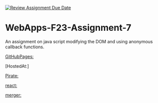 [![Review Assignment Due Date](https://classroom.github.com/assets/deadline-readme-button-24ddc0f5d75046c5622901739e7c5dd533143b0c8e959d652212380cedb1ea36.svg)](https://classroom.github.com/a/Kv-XePEp)
# WebApps-F23-Assignment-7
An assignment on java script modifying the DOM and using anonymous callback functions.
<br>

[GitHubPages:](https://github.com/44-563-WebApps-F23/44563-webapps-f23-assignment7-SaiUjwal296/settings/pages)
<br>

[HostedAt:]
<br>

[Pirate:](https://44-563-webapps-f23.github.io/44563-webapps-f23-assignment7-SaiUjwal296/pirate.html)
<br>

[react:](https://44-563-webapps-f23.github.io/44563-webapps-f23-assignment7-SaiUjwal296/react.html)
<br>

[merger:](https://44-563-webapps-f23.github.io/44563-webapps-f23-assignment7-SaiUjwal296/merger.html)
